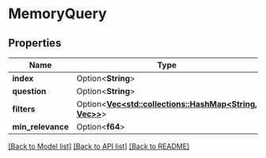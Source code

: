# MemoryQuery

## Properties

Name | Type | Description | Notes
------------ | ------------- | ------------- | -------------
**index** | Option<**String**> |  | [optional]
**question** | Option<**String**> |  | [optional]
**filters** | Option<[**Vec<std::collections::HashMap<String, Vec<String>>>**](std::collections::HashMap.md)> |  | [optional]
**min_relevance** | Option<**f64**> |  | [optional]

[[Back to Model list]](../README.md#documentation-for-models) [[Back to API list]](../README.md#documentation-for-api-endpoints) [[Back to README]](../README.md)


